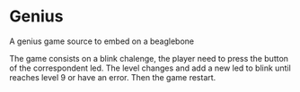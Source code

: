 # Genius
A genius game source to embed on a beaglebone

The game consists on a blink chalenge, the player need to press the button
of the correspondent led.
The level changes and add a new led to blink until reaches level 9 or have an error.
Then the game restart.
